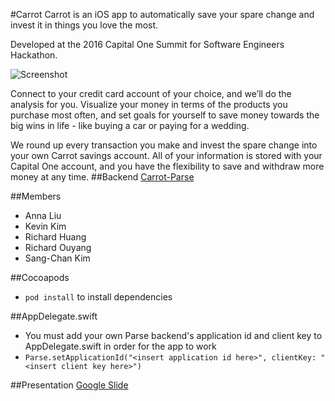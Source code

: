 #Carrot
Carrot is an iOS app to automatically save your spare change and invest it in things you love the most. 

Developed at the 2016 Capital One Summit for Software Engineers Hackathon.

![Screenshot](http://i.imgur.com/rMU0rGD.png)

Connect to your credit card account of your choice, and we’ll do the analysis for you. Visualize your money in terms of the products you purchase most often, and set goals for yourself to save money towards the big wins in life - like buying a car or paying for a wedding.

We round up every transaction you make and invest the spare change into your own Carrot savings account. All of your information is stored with your Capital One account, and you have the flexibility to save and withdraw more money at any time.
##Backend
[Carrot-Parse](https://github.com/rlouyang/carrot-parse)

##Members
* Anna Liu
* Kevin Kim
* Richard Huang
* Richard Ouyang
* Sang-Chan Kim
 
##Cocoapods
* `pod install` to install dependencies

##AppDelegate.swift
* You must add your own Parse backend's application id and client key to AppDelegate.swift in order for the app to work
* `Parse.setApplicationId("<insert application id here>", clientKey: "<insert client key here>")`

##Presentation 
[Google Slide](https://docs.google.com/presentation/d/1Q6uJYYkDGKc0allsuwSXiLVXeCoRFXU_G_LaQtDejzE/edit)

